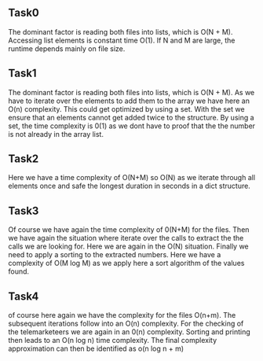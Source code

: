 ## Task0

The dominant factor is reading both files into lists, which is O(N + M).
Accessing list elements is constant time O(1).
If N and M are large, the runtime depends mainly on file size.

## Task1
The dominant factor is reading both files into lists, which is O(N + M).
As we have to iterate over the elements to add them to the array we have here an O(n)
complexity. This could get optimized by using a set. With the set we ensure that an elements
cannot get added twice to the structure. By using a set, the time complexity is 0(1) as we dont
have to proof that the the number is not already in the array list. 

## Task2

Here we have a time complexity of O(N+M) so O(N) as we iterate through all elements once and 
safe the longest duration in seconds in a dict structure. 

## Task3

Of course we have again the time complexity of 0(N+M) for the files. Then we have again the situation
where iterate over the calls to extract the the calls we are looking for. Here we are again in the 
O(N) situation. Finally we need to apply a sorting to the extracted numbers. Here we have a complexity of
O(M log M) as we apply here a sort algorithm of the values found.

## Task4

of course here again we have the complexity for the files O(n+m). The subsequent iterations follow into an O(n)
complexity. For the checking of the telemarketeers we are again in an 0(n) complexity. Sorting and printing then
leads to an O(n log n) time complexity. The final complexity approximation can then be identified as
o(n log n + m) 


